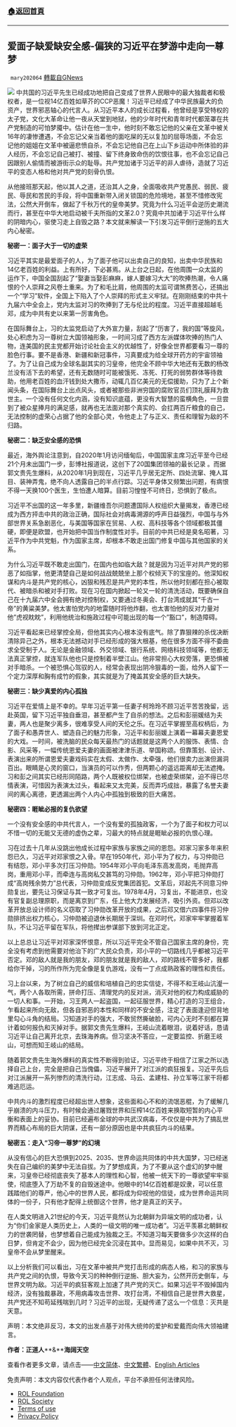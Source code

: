 ###  [:house:返回首頁](https://github.com/ourhimalayas/txt)
---


## 爱面子缺爱缺安全感-偏狭的习近平在梦游中走向一尊梦
` mary202064` [轉載自GNews](https://gnews.org/zh-hans/1731896/)

![](https://assets.gnews.org/wp-content/uploads/2021/12/W020180105341336963166_副本.png)
中共国的习近平先生已经成功地把自己变成了世界人民眼中的最大独裁者和极权者，是一位视14亿百姓如草芥的CCP恶魔！习近平已经成了中华民族最大的负资产，世界邪恶轴心的代言人。从习近平本人的成长过程看，他曾经是享受特权的太子党，文化大革命让他一夜从天堂到地狱，他的少年时代和青年时代都笼罩在共产党制造的可怕梦魇中。估计在他一生中，他时刻不敢忘记他的父亲在文革中被关16年的凄惨遭遇，不会忘记父亲当着他的面吃屎的无以复加的屈辱场面，不会忘记他的姐姐在文革中被逼悲愤自杀，不会忘记他自己在上山下乡运动中所体验的非人经历，不会忘记自己被打、被撞、留下终身致命伤的饮恨往事，也不会忘记自己因跟别人偷情而被游街示众的耻辱。共产党加诸于习近平的非人虐待，造就了习近平的变态人格和他对共产党的刻骨仇恨。

从他接班那天起，他以其人之道，还治其人之身，全面吸收共产党愚民、弱民、疲民、辱民和苦民的手段，将中国重新带入闭关锁国的危险境地，甚至不惜修改宪法，公然大开倒车，做起了千秋万代的皇帝美梦。究竟为什么习近平会逆历史潮流而行，甚至在中华大地启动被千夫所指的文革2.0？究竟中共加诸于习近平什么样的阴暗内心，驱使习走上自毁之路？本文就来解读一下引发习近平倒行逆施的五大内心秘密。

**秘密一：面子大于一切的虚荣**

习近平其实是最爱面子的人，为了面子他可以出卖自己的良知，出卖中华民族和14亿老百姓的利益。上有所好，下必甚焉。从上台之日起，在他周围一众太监的运作下，中国全国刮起了“娶妻当娶彭麻麻，嫁人要嫁习大大”的吹捧热潮，令人痛恨的个人崇拜之风卷土重来。为了和毛比肩，他周围的太监可谓煞费苦心，还搞出一个“学习”软件，全国上下陷入了个人崇拜的形式主义牢狱。在刚刚结束的中共十九届六中全会上，党内太监对习的吹捧到了无与伦比的程度。习近平直接超越毛邓，成为中共有史以来第一厉害角色。

在国际舞台上，习的太监党启动了大外宣力量，刮起了“历害了，我的国”等旋风，处心积虑为习一尊树立大国领袖形象，一时间习成了西方左派媒体吹捧的热门人物，连美国的民主党都开始讨论社会主义的优越性了，好像全世界都要看习一尊的脸色行事。要不是香港、新疆和新冠事件，习真要成为给全球开药方的宇宙领袖了。为了让自己成为全球名副其实的习皇帝，他完全不顾中华大地还有无数的杨改兰没有活下去的希望，还有无数随时可能被饿死、冻死、打死的弱势群体等待救助，他用老百姓的血汗钱到处大撒币，动辄几百亿美元的无偿援助，只为了上个新闻头条，在国际舞台上出点风头，或者被那些非洲穷国的腐败官员们顶礼膜拜为救世主。一个没有任何文化内涵，没有知识底蕴，更没有大智慧的蛮横角色，一旦尝到了被众星捧月的满足感，就再也无法面对那个真实的、会扛两百斤粮食的自己，无法控制的虚荣心占据了他的全部心灵，令他走上了与正义、责任和理智为敌的不归路。

**秘密二：缺乏安全感的恐惧**

最近，海外舆论注意到，自2020年1月访问缅甸后，中国国家主席习近平至今已经21个月未出国门一步，彭博社报道说，这创下了20国集团领袖的最长记录 。而据郭文贵先生爆料，从2020年1月到现在，习近平几乎居无定所、四处流窜、掩人耳目、装神弄鬼，绝不向人透露自己的半点行踪。习近平身体又频繁出问题，有病恨不得一天换100个医生，生怕遭人暗算。目前习惶惶不可终日，恐惧到了极点。

习近平不出国的这一年多里，新疆维吾尔问题遭国际人权组织大量揭发，香港已经成为西方抨击中共的政治正确，国际社会对病毒溯源的呼声日益强烈，中国与与外部世界关系急剧恶化，与美国等国家在贸易、人权、高科技等各个领域都极其僵硬，即便是欧盟，也开始把中国当作制度性对手。目前的中共已经是臭名昭著，习近平作为中共党魁，作为国家主席，却根本不敢走出国门修复中国与其他国家的关系。

为什么习近平既不敢走出国门，在国内也如临大敌？就是因为习近平对共产党的邪恶了如指掌，他更清楚自己是如何战战兢兢坐上那个权倾天下的宝座的。他深知权谋和内斗是共产党的核心，凶狠和残忍是共产党的本性，所以他时刻都在担心被取代、被暗杀和被对手打败。现在习在国内掀起一轮又一轮的清洗活动，既要确保自己在十九届六中全会拥有绝对控制权，又要通过冬奥会、打台湾成就其“千古一帝”的黄粱美梦。他太害怕党内的地雷随时将他炸翻，也太害怕他的反对力量对他”虎视眈眈”，利用他统治和施政过程中可能出现的每一个”豁口”，制造障碍。

习近平看起来已经掌控全局，但他其实内心根本没有底气。除了靠狠辣的杀伐决断清除异己之外，根本无法撼动对手已经形成的强大根基，他在很多方面不得不委曲求全受制于人。无论是金融领域、外交领域、银行系统、网络科技领域等，他都无法真正掌控，就连军队他也只是控制着半壁江山。他非常担心大权旁落，更恐惧被对手暗杀。一个被恐惧心驾驭的人，经常会表现出阴冷狠毒的一面，给外人留下一个定力深厚和胸有成竹的假象，其实就是为了掩盖其安全感的巨大缺失。

**秘密三：缺少真爱的内心孤独**

习近平在爱情上是不幸的。早年习近平第一任妻子柯玲玲不顾习近平苦苦挽留，远赴英国，留下习近平独自垂泪，甚至都产生了自杀的想法。之后和彭丽媛结为夫妻，两人也是聚少离多，很难享受人间的天伦之乐。在习近平掌握至高权柄后，为了面子和愚弄世人、塑造自己的魅力形象，习近平和彭丽媛上演着一幕幕夫妻恩爱的大戏。一时间，被洗脑的民众每天最热门的话题就是这两个人的服饰、表情、合影、风采等，一幅传统恩爱夫妻的画面被津津乐道、举国称颂。但靠策划、设计、表演出来的所谓恩爱夫妻戏码实在太假、太做作、太牵强，他们很卖力出演但漏洞百出。眼睛是心灵的窗口，当演员的可以作秀，但两颗心的遥远距离却无法遮掩。习和彭之间其实已经形同陌路，两个人既被权位绑架，也被虚荣绑架，迫不得已尽情表演，可惜因为表演太过头，看起来又太完美，反而弄巧成拙，暴露了名誉夫妻间的离心离德，更透漏出两个人内心中孤独到极致的巨大痛苦。

**秘密四：睚眦必报的复仇欲望**

一个没有安全感的中共代言人，一个没有爱的孤独政客，一个为了面子和权力可以不惜一切的无能又无德的虚伪之辈，习最大的特点就是睚眦必报的仇恨心理。

习在过去十几年从没跳出他成长过程中家族与家族之间的恩怨。邓家习家多年来积怨已久，习近平对邓家恨之入骨。早在1950年代，邓小平为了权力，与习仲勋已有结怨，邓小平多次打压习仲勋。1954年邓小平向毛泽东高发高岗，毛抛弃高岗，重用邓小平，而牵连与高岗私交甚笃的习仲勋。1962年，邓小平把习仲勋打成“高岗残余势力”总代表，习仲勋变成反党集团首犯。文革后，邓起先不同意习仲勋复出，要先让习保证与其一致才可复出。1978年4月，习复出，不能进京，也没有官复副总理原职，而是离京到广东，任上他大力发展经济，吸引外资。但邓以改革开放总设计师的名义窃取了习仲勋改革开放的成果，之后邓又借六四事件将习仲勋排挤出权力核心，习仲勋被迫退休长期居于深圳。在邓时代，邓家牢牢掌握着军队，不让习近平留在军队，将他撵出参谋部下放到河北正定。

以上总总让习近平对邓家深怀恨意，所以习近平完全不管自己国家主席的身份，完全没有考虑到他需要对他治下的广大民众负责，邓小平的一切路线几乎都被习近平否定。邓的敌人就是我的朋友，邓的朋友就是我的敌人，邓的路线不管多好，我都给你干掉，习的所作所为完全像是复仇游戏，没有一丁点成熟政客的理性和责任。

习上台以来，为了树立自己的威信和培植自己的忠实信徒，不得不和王岐山沆瀣一气，两个人各取所需，拼命打压、清理党内的反对派，消灭对他的权力构成威胁的一切人和事。一开始，习王两人一起盗国，一起征服世界，精心打造的习王组合，乍看起来所向无敌，但各自邪恶的本性和同样的不安全感，注定了表面逢迎但背地里勾心斗角的结局。习知道对手的强大，不敢贸然撕破脸，可内心无时不刻都在算计着如何报仇和灭掉对手。据郭文贵先生爆料，王岐山流着眼泪，说着好话，恳请习近平让自己离开北京，去珠海养病。但习坚决不答应，一定要监控、折磨王岐山，可想而知王岐山的结局。

随着郭文贵先生海外爆料的真实性不断得到验证，习近平终于相信了江家之所以选择自己上台，完全是把自己当傀儡，习近平展开了对江派的疯狂报复。习近平先后对江派展开一系列惨烈的清洗行动，江志成、马云、孟建柱、孙立军等江家干将都难逃厄运。

中共内斗的激烈程度已经超出世人想象，这些面和心不和的流氓恶棍，为了缓解几乎崩溃的内斗压力，有时候会通过屠戮世界和压榨14亿百姓来换取短暂的内心平衡和表面上的妥协。目前已经遍布全球的中共武汉病毒，不仅仅是中共为了搞乱世界而精心布局的巨大阴谋，还有一部分原因也是中共疯狂内斗的结果。

**秘密五：走入“习帝一尊梦”的幻境**

从没有信心的巨大恐惧到2025、2035、世界命运共同体的中共大国梦，习已经迷失在自己编织的美梦中无法自拔。为了梦想成真，为了不要从这个虚幻的梦中醒来，习皇帝已经彻底丧失了基本人的理性和心智，他被一统天下的一尊欲望牢牢驱使，彻底堕入了万劫不复的自毁迷途中。他眼中的14亿百姓都是奴隶，可以任意践踏他们的尊严，他心中的世界人民，都将成为仰视他的信徒，成为世界命运共同体的一份子，只有他才配得上统御这个世界，他才是真正的天子。

在人类文明进入21世纪的今天，习近平竟然认为北朝鲜为异端文明的成功者，认为“你们金家是人类历史上，人类的一级文明的唯一成功者”。习近平羡慕北朝鲜权力的世袭罔替，也梦想着自己能成为独裁之王。不知道习每天要做多少次这样的白日梦，但肯定不会少，因为他已经完全沉浸在其中。显而易见，如果中共不灭，习皇帝不会从梦里醒来。

以上分析我们可以看出，习在文革中被共产党打击形成的病态人格，和习的家族与共产党之间的仇恨，导致今天习的种种倒行逆施、胆大妄为，公然开历史倒车，与世界文明为敌。习近平的疯狂客观上加速了共产党的灭亡。如果习近平不毁掉国内经济，没有独裁暴政，不用病毒攻击世界、攻打台湾，不相信自己是世界大救星，共产党还不知苟延残喘到几时？习近平的出现，无疑传递了这么一个信息：灭共是天意。

声明：本文绝非反习，本文的出发点基于对伟大统帅的爱护和爱戴而向伟大领袖建言。

**作者：正道人****&****海阔天空**

查看作者更多文章，请点击——[中文简体](https://gnews.org/zh-hans/author/mary202064/)、[中文繁體](https://gnews.org/zh-hant/author/mary202064/)、[English Articles](https://gnews.org/author/mary202064/)

 

免责声明：本文内容仅代表作者个人观点，平台不承担任何法律风险。

- [ROL Foundation](https://rolfoundation.org/)
- [ROL Society](https://rolsociety.org/)
- [Terms of use](https://gnews.org/terms-of-use-3/)
- [Privacy Policy](https://gnews.org/privacy-policy/)
